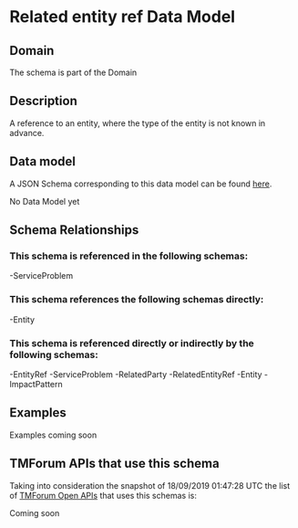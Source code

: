 # Related entity ref Data Model

## Domain

The  schema is part of the  Domain

## Description

A reference to an entity, where the type of the entity is not known in advance.

## Data model

A JSON Schema corresponding to this data model can be found
[here](https://github.com/tmforum-rand/schemas/blob/master/Common/RelatedEntityRef.schema.json).

No Data Model yet

## Schema Relationships

### This schema is referenced in the following schemas:

-ServiceProblem

### This schema references the following schemas directly:

-Entity

### This schema is referenced directly or indirectly by the following schemas:

-EntityRef
-ServiceProblem
-RelatedParty
-RelatedEntityRef
-Entity
-ImpactPattern



## Examples

Examples coming soon

## TMForum APIs that use this schema

Taking into consideration the snapshot of 18/09/2019 01:47:28 UTC the list of [TMForum Open APIs](https://www.tmforum.org/open-apis/) that uses this schemas is:

Coming soon